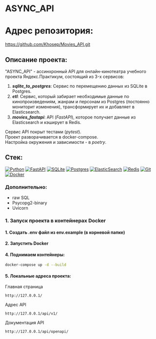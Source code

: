 # ASYNC_API

# Адрес репозитория:
https://github.com/Khosep/Movies_API.git

## Описание проекта:
"ASYNC_API" - ассинхронный API для онлайн-кинотеатра учебного проекта
Яндекс.Практикум, состоящий из 3-x сервисов:
1. ***sqlite_to_postgres***: Cервис по перемещению данных из SQLite в Postgres.
2. ***etl***: Cервис, который забирает необходимые данные по кинопроизведениям, жанрам и персонам из Postgres (постоянно мониторит изменения), трансформирует их и добавляет в Elasticsearch.
3. ***movies_fastapi***: API (*FastAPI*), которое получает данные из Elasticsearch и кэширует в Redis.

Cервис API покрыт тестами (*pytest*).  
Проект разворачивается в docker-compose.  
Настройка окружения и зависимости - в *poetry*.

## Стек:
[![Python](https://img.shields.io/badge/python-3670A0?style=for-the-badge&logo=python&logoColor=ffdd54)](https://www.python.org/)
[![FastAPI](https://img.shields.io/badge/FastAPI-005571?style=for-the-badge&logo=fastapi)](https://fastapi.tiangolo.com/)
[![SQLite](https://img.shields.io/badge/sqlite-%2307405e.svg?style=for-the-badge&logo=sqlite&logoColor=white)](https://www.sqlite.org/)
[![Postgres](https://img.shields.io/badge/postgres-%23316192.svg?style=for-the-badge&logo=postgresql&logoColor=white)](https://www.postgresql.org)
[![ElasticSearch](https://img.shields.io/badge/-ElasticSearch-005571?style=for-the-badge&logo=elasticsearch)](https://www.elastic.co/elasticsearch)
[![Redis](https://img.shields.io/badge/redis-%23DD0031.svg?style=for-the-badge&logo=redis&logoColor=white)](https://redis.io/)
[![Git](https://img.shields.io/badge/git-%23F05033.svg?style=for-the-badge&logo=git&logoColor=white)](https://git-scm.com/)
[![Docker](https://img.shields.io/badge/docker-%230db7ed.svg?style=for-the-badge&logo=docker&logoColor=white)](https://www.docker.com)

### Дополнительно:
- raw SQL
- Psycopg2-binary
- Uvicorn

### 1. Запуск проекта в контейнерах Docker

#### 1. Создать .env файл из env.example (в корневой папке)

#### 2. Запустить Docker

#### 4. Поднимаем контейнеры:
```bash
docker-compose up -d --build
```
#### 5. Локальные адреса проекта:
Главная страница
```
http://127.0.0.1/
```
Адрес API
```
http://127.0.0.1/api/v1/
```
Документация API
```
http://127.0.0.1/api/openapi/
```
